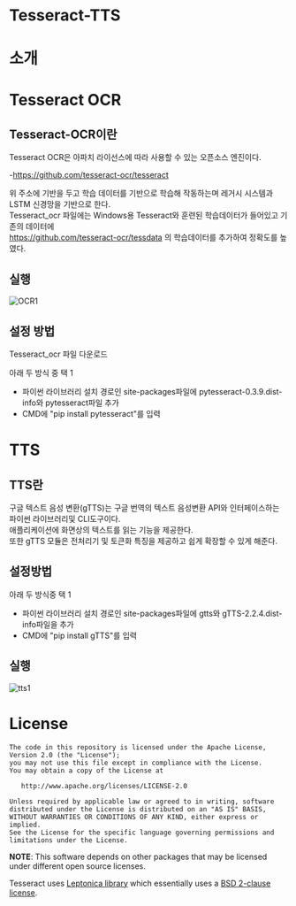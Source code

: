 # Tesseract-TTS

# 소개

# Tesseract OCR

## Tesseract-OCR이란

Tesseract OCR은 아파치 라이선스에 따라 사용할 수 있는 오픈소스 엔진이다.  

-https://github.com/tesseract-ocr/tesseract

위 주소에 기반을 두고 학습 데이터를 기반으로 학습해 작동하는며 레거시 시스템과 LSTM 신경망을 기반으로 한다.  
Tesseract_ocr 파일에는 Windows용 Tesseract와 훈련된 학습데이터가 들어있고 기존의 데이터에  
https://github.com/tesseract-ocr/tessdata 의 학습데이터를 추가하여 정확도를 높였다. 

## 실행 

![OCR1](https://user-images.githubusercontent.com/102271636/170234987-7fc3255c-ef09-4b98-84a1-e22eaa37ee1f.PNG)


## 설정 방법

Tesseract_ocr 파일 다운로드  

아래 두 방식 중 택 1

- 파이썬 라이브러리 설치 경로인 site-packages파일에 pytesseract-0.3.9.dist-info와 pytesseract파일 추가 
- CMD에 "pip install pytesseract"를 입력


# TTS
## TTS란

구글 텍스트 음성 변환(gTTS)는 구글 번역의 텍스트 음성변환 API와 인터페이스하는 파이썬 라이브러리및 CLI도구이다.  
애플리케이션에 화면상의 텍스트를 읽는 기능을 제공한다.  
또한 gTTS 모듈은 전처리기 및 토큰화 특징을 제공하고 쉽게 확장할 수 있게 해준다.

## 설정방법

아래 두 방식중 택 1  

- 파이썬 라이브러리 설치 경로인 site-packages파일에 gtts와 gTTS-2.2.4.dist-info파일을 추가
- CMD에 "pip install gTTS"를 입력

## 실행

![tts1](https://user-images.githubusercontent.com/102271636/170234433-7187197d-3c13-45e0-8317-52aa2da60dc6.PNG)

# License

    The code in this repository is licensed under the Apache License, Version 2.0 (the "License");
    you may not use this file except in compliance with the License.
    You may obtain a copy of the License at

       http://www.apache.org/licenses/LICENSE-2.0

    Unless required by applicable law or agreed to in writing, software
    distributed under the License is distributed on an "AS IS" BASIS,
    WITHOUT WARRANTIES OR CONDITIONS OF ANY KIND, either express or implied.
    See the License for the specific language governing permissions and
    limitations under the License.

**NOTE**: This software depends on other packages that may be licensed under different open source licenses.

Tesseract uses [Leptonica library](http://leptonica.com/) which essentially
uses a [BSD 2-clause license](http://leptonica.com/about-the-license.html).

